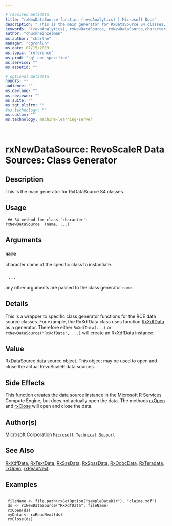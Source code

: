```yaml
--- 

# required metadata 
title: "rxNewDataSource function (revoAnalytics) | Microsoft Docs" 
description: " This is the main generator for RxDataSource S4 classes. " 
keywords: "(revoAnalytics), rxNewDataSource, rxNewDataSource,character-method, file, connection" 
author: "chuckheinzelman"
ms.author: "charlhe" 
manager: "cgronlun" 
ms.date: 07/15/2019
ms.topic: "reference" 
ms.prod: "sql-non-specified"
ms.service: "" 
ms.assetid: "" 

# optional metadata 
ROBOTS: "" 
audience: "" 
ms.devlang: "" 
ms.reviewer: "" 
ms.suite: "" 
ms.tgt_pltfrm: "" 
#ms.technology: "" 
ms.custom: "" 
ms.technology: machine-learning-server

--- 
```




 # rxNewDataSource: RevoScaleR Data Sources: Class Generator 
 ## Description

This is the main generator for RxDataSource S4 classes.


 ## Usage

```   
 ## S4 method for class `character':
rxNewDataSource  (name, ...)

```

 ## Arguments



 ### `name`
 character name of the specific class to instantiate. 


 ### ` ...`
 any other arguments are passed to the class generator `name`. 



 ## Details

This is a wrapper to specific class generator functions for the
RCE data source classes. For example, the RxXdfData class uses function
[RxXdfData](RxXdfData.md) as a generator. Therefore either `RxXdfData(...)`
or `rxNewDataSource("RxXdfData", ...)` will create an RxXdfData instance.


 ## Value

RxDataSource data source object. This object may be used to open and close the
actual RevoScaleR data sources.

 ## Side Effects 


This function creates the data source instance in the Microsoft R Services Compute Engine, but does not
actually open the data. The methods [rxOpen](rxOpen-methods.md) and
[rxClose](rxOpen-methods.md) will open and close the data.

 ## Author(s)
 Microsoft Corporation [`Microsoft Technical Support`](https://go.microsoft.com/fwlink/?LinkID=698556&clcid=0x409)


 ## See Also

[RxXdfData](RxXdfData.md),
[RxTextData](RxTextData.md),
[RxSasData](RxSasData.md),
[RxSpssData](RxSpssData.md),
[RxOdbcData](RxOdbcData.md),
[RxTeradata](RxTeradata.md),
[rxOpen](rxOpen-methods.md),
[rxReadNext](rxOpen-methods.md).

 ## Examples

 ```

  fileName <- file.path(rxGetOption("sampleDataDir"), "claims.xdf")
  ds <- rxNewDataSource("RxXdfData", fileName)
  rxOpen(ds)
  myData <- rxReadNext(ds)
  rxClose(ds)
```



